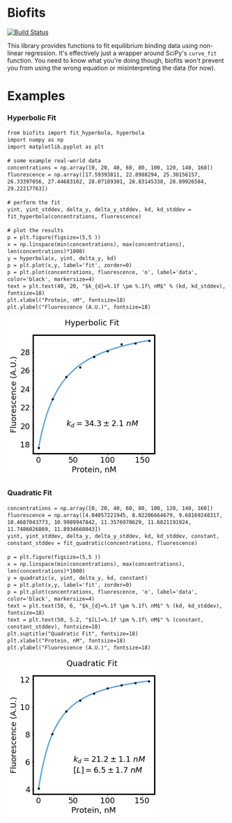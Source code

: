 # Biofits

[![Build Status](https://travis-ci.org/jimrybarski/biofits.svg?branch=master)](https://travis-ci.org/jimrybarski/biofits)

This library provides functions to fit equilibrium binding data using non-linear regression.
It's effectively just a wrapper around SciPy's `curve_fit` function. You need to know what you're doing though,
biofits won't prevent you from using the wrong equation or misinterpreting the data (for now).

# Examples

### Hyperbolic Fit
```
from biofits import fit_hyperbola, hyperbola
import numpy as np
import matplotlib.pyplot as plt

# some example real-world data
concentrations = np.array([0, 20, 40, 60, 80, 100, 120, 140, 160])
fluorescence = np.array([17.59393811, 22.8988294, 25.30156157, 26.33397056, 27.44683102, 28.07189301, 28.83145338, 28.89926584, 29.22217763])

# perform the fit
yint, yint_stddev, delta_y, delta_y_stddev, kd, kd_stddev = fit_hyperbola(concentrations, fluorescence)

# plot the results
p = plt.figure(figsize=(5,5 ))
x = np.linspace(min(concentrations), max(concentrations), len(concentrations)*1000)
y = hyperbola(x, yint, delta_y, kd)
p = plt.plot(x,y, label='fit', zorder=0)
p = plt.plot(concentrations, fluorescence, 'o', label='data', color='black', markersize=4)
text = plt.text(40, 20, "$k_{d}=%.1f \pm %.1f\ nM$" % (kd, kd_stddev), fontsize=18)
plt.xlabel("Protein, nM", fontsize=18)
plt.ylabel("Fluorescence (A.U.)", fontsize=18)
```
![hyperbolic fit](hyperbolic-fit.png)

### Quadratic Fit
```
concentrations = np.array([0, 20, 40, 60, 80, 100, 120, 140, 160])
fluorescence = np.array([4.04057221945, 8.02206664679, 9.68169248317, 10.4687043773, 10.9989947842, 11.3576978629, 11.6021191924, 11.7486026869, 11.8934660043])
yint, yint_stddev, delta_y, delta_y_stddev, kd, kd_stddev, constant, constant_stddev = fit_quadratic(concentrations, fluorescence)

p = plt.figure(figsize=(5,5 ))
x = np.linspace(min(concentrations), max(concentrations), len(concentrations)*1000)
y = quadratic(x, yint, delta_y, kd, constant)
p = plt.plot(x,y, label='fit', zorder=0)
p = plt.plot(concentrations, fluorescence, 'o', label='data', color='black', markersize=4)
text = plt.text(50, 6, "$k_{d}=%.1f \pm %.1f\ nM$" % (kd, kd_stddev), fontsize=18)
text = plt.text(50, 5.2, "$[L]=%.1f \pm %.1f\ nM$" % (constant, constant_stddev), fontsize=18)
plt.suptitle("Quadratic Fit", fontsize=18)
plt.xlabel("Protein, nM", fontsize=18)
plt.ylabel("Fluorescence (A.U.)", fontsize=18)
```
![quadratic fit](quadratic-fit.png)
